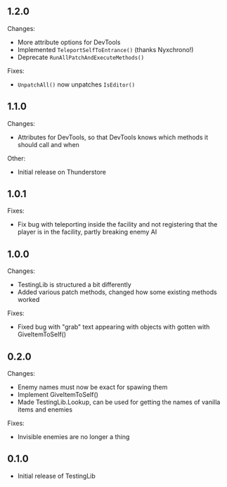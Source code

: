 ## 1.2.0

Changes:
- More attribute options for DevTools
- Implemented `TeleportSelfToEntrance()` (thanks Nyxchrono!)
- Deprecate `RunAllPatchAndExecuteMethods()`

Fixes:
- `UnpatchAll()` now unpatches `IsEditor()` 

## 1.1.0

Changes:
- Attributes for DevTools, so that DevTools knows which methods it should call and when

Other:
- Initial release on Thunderstore

## 1.0.1

Fixes:
- Fix bug with teleporting inside the facility and not registering that the player is in the facility, partly breaking enemy AI

## 1.0.0

Changes:
- TestingLib is structured a bit differently
- Added various patch methods, changed how some existing methods worked

Fixes:
- Fixed bug with "grab" text appearing with objects with gotten with GiveItemToSelf()

## 0.2.0

Changes:
- Enemy names must now be exact for spawing them
- Implement GiveItemToSelf()
- Made TestingLib.Lookup, can be used for getting the names of vanilla items and enemies

Fixes:
- Invisible enemies are no longer a thing


## 0.1.0

- Initial release of TestingLib